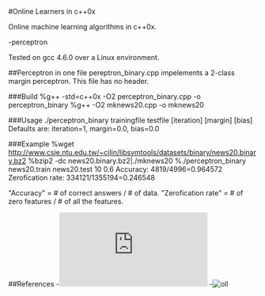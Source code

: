 #Online Learners in c++0x

Online machine learning algorithms in c++0x.

-perceptron

Tested on gcc 4.6.0 over a Linux environment.

##Perceptron in one file
pereptron_binary.cpp impelements a 2-class margin perceptron.
This file has no header.

###Build
 %g++ -std=c++0x -O2 perceptron_binary.cpp -o perceptron_binary
 %g++ -O2 mknews20.cpp -o mknews20

###Usage
./perceptron_binary trainingfile testfile [iteration] [margin] [bias]
Defaults are: iteration=1, margin=0.0, bias=0.0

###Example
  %wget http://www.csie.ntu.edu.tw/~cjlin/libsvmtools/datasets/binary/news20.binary.bz2
  %bzip2 -dc news20.binary.bz2|./mknews20
  %./perceptron_binary news20.train news20.test 10 0.6
  Accuracy: 4819/4996=0.964572
  Zerofication rate: 334121/1355194=0.246548

"Accuracy" = # of correct answers / # of data.
"Zerofication rate" = # of zero features / # of all the features.

##References
-![LIBSVM Data: Classification (Binary Class)](http://www.csie.ntu.edu.tw/~cjlin/libsvmtools/datasets/binary.html)
-![oll](http://code.google.com/p/oll/)

